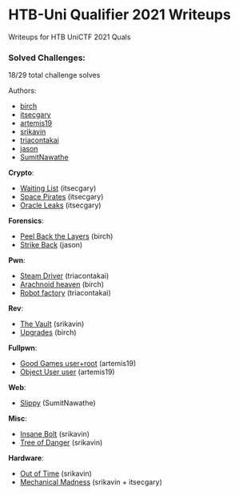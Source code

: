 # HTB-Uni Qualifier 2021 Writeups
Writeups for HTB UniCTF 2021 Quals

### Solved Challenges:

18/29 total challenge solves

Authors:

- [birch](https://github.com/aldenschmidt)
- [itsecgary](https://github.com/itsecgary)
- [artemis19](https://github.com/artemis19)
- [srikavin](https://github.com/srikavin)
- [triacontakai](https://github.com/triacontakai)
- [jason](https://github.com/notjasonl)
- [SumitNawathe](https://github.com/SumitNawathe)


**Crypto**:
- [Waiting List](crypto-waiting-list) (itsecgary)
- [Space Pirates](crypto-space-pirates) (itsecgary) 
- [Oracle Leaks](crypto-oracle-leaks) (itsecgary)

**Forensics**:
- [Peel Back the Layers](forensics-peel-back-the-layers) (birch)
- [Strike Back](forensics-strike-back) (jason)

**Pwn**:
- [Steam Driver](pwn-steam-driver) (triacontakai)
- [Arachnoid heaven](pwn-arachnoid-heaven) (birch)
- [Robot factory](pwn-robot-factory) (triacontakai) 

**Rev**:
- [The Vault](rev-the-vault) (srikavin)
- [Upgrades](rev-upgrades) (birch)

**Fullpwn**:
- [Good Games user+root](fullpwn-good-games) (artemis19)
- [Object User user](fullpwn-object-user) (artemis19)

**Web**:
- [Slippy](web-slippy) (SumitNawathe)

**Misc**:
- [Insane Bolt](misc-insane-bolt) (srikavin)
- [Tree of Danger](misc-tree-of-danger) (srikavin)

**Hardware**:
- [Out of Time](hw-out-of-time) (srikavin)
- [Mechanical Madness](hw-mechanical-madness) (srikavin + itsecgary)
